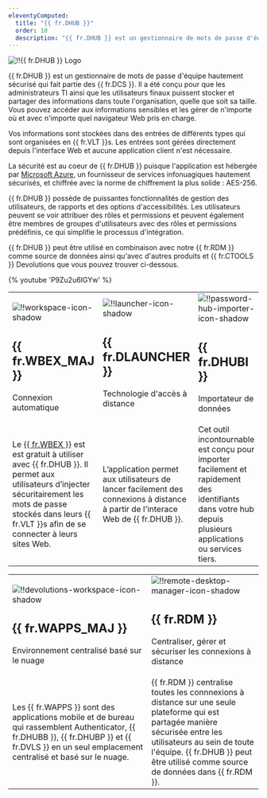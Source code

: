 ```yaml
---
eleventyComputed:
  title: "{{ fr.DHUB }}"
  order: 10
  description: "{{ fr.DHUB }} est un gestionnaire de mots de passe d'équipe hautement sécurisé qui fait partie des {{ fr.DCS }}. Il a été conçu pour que les administrateurs TI ainsi que les utilisateurs finaux puissent stocker et partager des informations dans toute l'organisation, quelle que soit sa taille."
---
```

![!!{{ fr.DHUB }} Logo](https://webdevolutions.azureedge.net/images/projects/devolutions-hub/devolutions-hub-color-shadow.svg)

{{ fr.DHUB }} est un gestionnaire de mots de passe d'équipe hautement sécurisé qui fait partie des {{ fr.DCS }}. Il a été conçu pour que les administrateurs TI ainsi que les utilisateurs finaux puissent stocker et partager des informations dans toute l'organisation, quelle que soit sa taille. Vous pouvez accéder aux informations sensibles et les gérer de n'importe où et avec n'importe quel navigateur Web pris en charge.  

Vos informations sont stockées dans des entrées de différents types qui sont organisées en {{ fr.VLT }}s. Les entrées sont gérées directement depuis l'interface Web et aucune application client n'est nécessaire.  

La sécurité est au coeur de {{ fr.DHUB }} puisque l'application est hébergée par [Microsoft Azure](/fr/kb/hub-business/knowledge-base/hosting-region-password-hub/), un fournisseur de services infonuagiques hautement sécurisés, et chiffrée avec la norme de chiffrement la plus solide : AES-256.  

{{ fr.DHUB }} possède de puissantes fonctionnalités de gestion des utilisateurs, de rapports et des options d'accessibilités. Les utilisateurs peuvent se voir attribuer des rôles et permissions et peuvent également être membres de groupes d'utilisateurs avec des rôles et permissions prédéfinis, ce qui simplifie le processus d'intégration.  

{{ fr.DHUB }} peut être utilisé en combinaison avec notre {{ fr.RDM }} comme source de données ainsi qu'avec d'autres produits et {{ fr.CTOOLS }} Devolutions que vous pouvez trouver ci-dessous.  

{% youtube 'P9Zu2u6IGYw' %}  

<table>
	<tr>
		<td>

![!!workspace-icon-shadow](https://webdevolutions.azureedge.net/docs/en/workspace/WorkspaceIconShadow64x64.png)  

## {{ fr.WBEX_MAJ }}  

Connexion automatique 
		</td>
		<td>
![!!launcher-icon-shadow](https://webdevolutions.azureedge.net/docs/fr/hub/Icons/launcher-icon-shadow.png)  

## {{ fr.DLAUNCHER }}  

Technologie d'accès à distance  
		</td>
		<td>
![!!password-hub-importer-icon-shadow](https://webdevolutions.azureedge.net/docs/fr/hub/Icons/password-hub-importer-icon-shadow.png)  

## {{ fr.DHUBI }}  

Importateur de données  
		</td>
	</tr>
	<tr>
		<td>
Le [{{ fr.WBEX }}](/fr/hub/workspace-browser-extension/overview/) est est gratuit à utiliser avec {{ fr.DHUB }}. Il permet aux utilisateurs d’injecter sécuritairement les mots de passe stockés dans leurs {{ fr.VLT }}s afin de se connecter à leurs sites Web. 
		</td>
		<td>
L’application permet aux utilisateurs de lancer facilement des connexions à distance à partir de l'interace Web de {{ fr.DHUB }}. 
		</td>
		<td>
Cet outil incontournable est conçu pour importer facilement et rapidement des identifiants dans votre hub depuis plusieurs applications ou services tiers. 
		</td>
	</tr>
</table>

<table>
	<tr>
		<td>

![!!devolutions-workspace-icon-shadow](https://webdevolutions.azureedge.net/docs/fr/hub/Icons/workspace-icon-shadow.png)  

## {{ fr.WAPPS_MAJ }}  

Environnement centralisé basé sur le nuage  
		</td>
		<td>
![!!remote-desktop-manager-icon-shadow](https://webdevolutions.azureedge.net/docs/fr/hub/Icons/remote-desktop-manager-icon-shadow.png)  

## {{ fr.RDM }}  

Centraliser, gérer et sécuriser les connexions à distance  
		</td>
	</tr>
	<tr>
		<td>
Les {{ fr.WAPPS }} sont des applications mobile et de bureau qui rassemblent Authenticator, {{ fr.DHUBB }}, {{ fr.DHUBP }} et {{ fr.DVLS }} en un seul emplacement centralisé et basé sur le nuage.
		</td>
		<td>
{{ fr.RDM }} centralise toutes les connnexions à distance sur une seule plateforme qui est partagée manière sécurisée entre les utilisateurs au sein de toute l'équipe. {{ fr.DHUB }} peut être utilisé comme source de données dans {{ fr.RDM }}. 
		</td>
	</tr>
</table>
